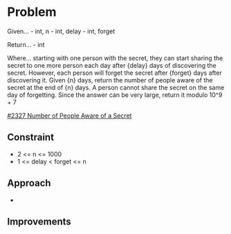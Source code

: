 
# Problem
Given...
    - int, n
    - int, delay
    - int, forget

Return...
    - int

Where...
starting with one person with the secret, they can start sharing the secret 
to one more person each day after \{delay} days of discovering the secret. 
However, each person will forget the secret after \{forget} days after 
discovering it. Given \{n} days, return the number of people aware of the 
secret at the end of \{n} days. A person cannot share the secret on the same 
day of forgetting.
Since the answer can be very large, return it modulo 10^9 + 7

[\#2327 Number of People Aware of a Secret](https://leetcode.com/problems/number-of-people-aware-of-a-secret/description/?envType=daily-question&envId=2025-09-09)

## Constraint
- 2 <= n <= 1000
- 1 <= delay < forget <= n

## Approach
-

## Improvements

